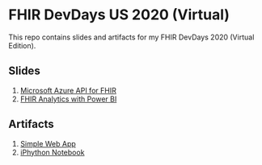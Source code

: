# FHIR DevDays US 2020 (Virtual)

This repo contains slides and artifacts for my FHIR DevDays 2020 (Virtual Edition).

## Slides

1. [Microsoft Azure API for FHIR](FHIRDevDays2020-MicrosoftFHIRAPI-Tutorial.pdf)
1. [FHIR Analytics with Power BI](FHIRDevDays2020-MicrosoftPowerBITutorial-Tutorial.pdf)

## Artifacts

1. [Simple Web App](webapp/index.html)
1. [iPhython Notebook](analtics/mihansendevdays2020.ipynb)

